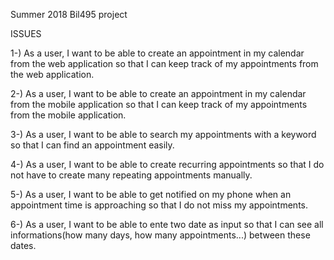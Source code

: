 Summer 2018 Bil495 project

ISSUES

1-) As a user, I want to be able to create an appointment in my calendar from the web application so that I can keep track of my appointments from the web application.

2-) As a user, I want to be able to create an appointment in my calendar from the mobile application so that I can keep track of my appointments from the mobile application.

3-) As a user, I want to be able to search my appointments with a keyword so that I can find an appointment easily.

4-) As a user, I want to be able to create recurring appointments so that I do not have to create many repeating appointments manually.

5-) As a user, I want to be able to get notified on my phone when an appointment time is approaching so that I do not miss my appointments.

6-) As a user, I want to be able to ente two date as input so that I can see all informations(how many days, how many appointments...) between these dates.

